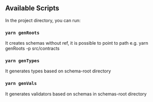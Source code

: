 ## Available Scripts

In the project directory, you can run:

### `yarn genRoots`
 It creates schemas without ref, it is possible to point to path e.g. yarn genRoots -p src/contracts
 
 ### `yarn genTypes`
 It generates types based on schema-root directory
 
 ### `yarn genVals` 
 It generates validators based on schemas in schemas-root directory

